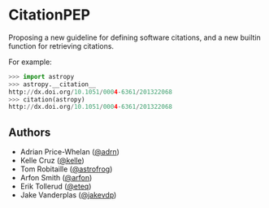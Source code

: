# CitationPEP

Proposing a new guideline for defining software citations, and a new builtin function for retrieving citations.

For example:

```python
>>> import astropy
>>> astropy.__citation__
http://dx.doi.org/10.1051/0004-6361/201322068
>>> citation(astropy)
http://dx.doi.org/10.1051/0004-6361/201322068
```

## Authors

* Adrian Price-Whelan ([@adrn](https://github.com/adrn))
* Kelle Cruz ([@kelle](https://github.com/kelle))
* Tom Robitaille ([@astrofrog](https://github.com/astrofrog))
* Arfon Smith ([@arfon](https://github.com/arfon))
* Erik Tollerud ([@eteq](https://github.com/eteq))
* Jake Vanderplas ([@jakevdp](https://github.com/jakevdp))
